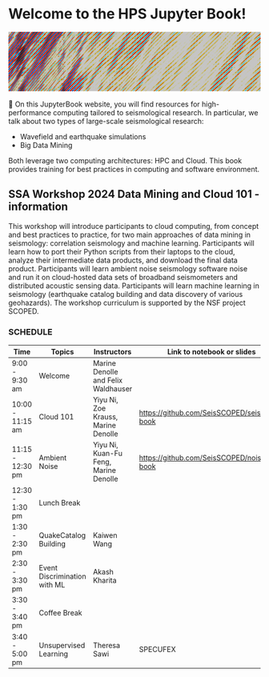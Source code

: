 # Welcome to the HPS Jupyter Book!


![banner](img/banner_small.png)

📖 On this JupyterBook website, you will find resources for high-performance computing tailored to seismological research. In particular, we talk about two types of large-scale seismological research:
* Wavefield and earthquake simulations
* Big Data Mining

Both leverage two computing architectures: HPC and Cloud. This book provides training for best practices in computing and software environment.


## SSA Workshop 2024 Data Mining and Cloud 101 - information

This workshop will introduce participants to cloud computing, from concept and best practices to practice, for two main approaches of data mining in seismology: correlation seismology and machine learning. Participants will learn how to port their Python scripts from their laptops to the cloud, analyze their intermediate data products, and download the final data product. Participants will learn ambient noise seismology software noise and run it on cloud-hosted data sets of broadband seismometers and distributed acoustic sensing data. Participants will learn machine learning in seismology (earthquake catalog building and data discovery of various geohazards). The workshop curriculum is supported by the NSF project SCOPED.

### SCHEDULE

| Time | Topics | Instructors |  Link to notebook or slides |
| --- | --- | ---| --- |
| 9:00 - 9:30 am |  Welcome  | Marine Denolle and Felix Waldhauser| |
| 10:00 - 11:15 am | Cloud 101 | Yiyu Ni, Zoe Krauss, Marine Denolle | https://github.com/SeisSCOPED/seis_cloud, [book](./chapters/cloud/AWS_101.md)|
| 11:15 - 12:30 pm | Ambient Noise | Yiyu Ni, Kuan-Fu Feng, Marine Denolle | https://github.com/SeisSCOPED/noisepy, [book](./chapters/noise/noisepy.md)|
| 12:30 - 1:30 pm | Lunch Break ||
| 1:30 - 2:30 pm | QuakeCatalog Building |  Kaiwen Wang ||
| 2:30 - 3:30 pm | Event Discrimination with ML | Akash Kharita | |
| 3:30 - 3:40 pm | Coffee Break ||
| 3:40 - 5:00 pm | Unsupervised Learning | Theresa Sawi | SPECUFEX|


